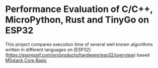 # Performance Evaluation of C/C++, MicroPython, Rust and TinyGo on ESP32 
This project compares execution time of several well known algorithms written in different languages on [ESP32] (https://espressif.com/en/products/hardware/esp32/overview) based [M5stack Core Basic](https://docs.m5stack.com/en/core/basic)
